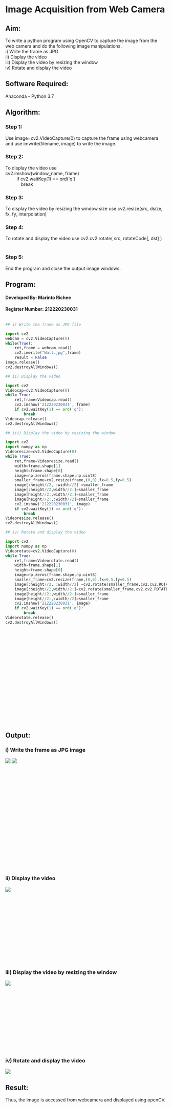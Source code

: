 # Image Acquisition from Web Camera

## Aim:

To write a python program using OpenCV to capture the image from the web camera and do the following image manipulations.
<br/>i) Write the frame as JPG
<br/>ii) Display the video
<br/>iii) Display the video by resizing the window
<br/>iv) Rotate and display the video

## Software Required:

Anaconda - Python 3.7

## Algorithm:

### Step 1:
Use image=cv2.VideoCapture(0) to capture the frame using webcamera and use imwrite(filename, image) to write the image.
### Step 2:
To display the video use<br/>cv2.imshow(window_name, frame)<br/>&ensp;&ensp;&ensp;&ensp;&ensp;if cv2.waitKey(1) == ord('q')<br/>&ensp;&ensp;&ensp;&ensp;&ensp;&ensp;&ensp;break
### Step 3:
To display the video by resizing the window size use cv2.resize(src, dsize, fx, fy, interpolation)
### Step 4:
To rotate and display the video use cv2.cv2.rotate( src, rotateCode[, dst] )
<br><br>
### Step 5:
End the program and close the output image windows.

## Program:
#### Developed By: Marinto Richee
#### Register Number: 212220230031
```Python 

## i) Write the frame as JPG file

import cv2
webcam = cv2.VideoCapture(0)
while(True):
    ret,frame = webcam.read()
    cv2.imwrite("Wall.jpg",frame)
    result = False
image.release()
cv2.destroyAllWindows()

## ii) Display the video

import cv2
Videocap=cv2.VideoCapture(0)
while True:
    ret,frame=Videocap.read()
    cv2.imshow('212220230031', frame)
    if cv2.waitKey(1) == ord('q'):
        break
Videocap.release()
cv2.destroyAllWindows()

## iii) Display the video by resizing the window

import cv2
import numpy as np
Videoresize=cv2.VideoCapture(0)
while True:
    ret,frame=Videoresize.read()
    width=frame.shape[1]
    height=frame.shape[0]
    image=np.zeros(frame.shape,np.uint8)
    smaller_frame=cv2.resize(frame,(0,0),fx=0.5,fy=0.5)
    image[:height//2, :width//2] =smaller_frame
    image[:height//2,width//2:]=smaller_frame
    image[height//2:,width//2:]=smaller_frame
    image[height//2:,:width//2]=smaller_frame
    cv2.imshow('212220230031', image)
    if cv2.waitKey(1) == ord('q'):
        break
Videoresize.release()
cv2.destroyAllWindows()

## iv) Rotate and display the video

import cv2
import numpy as np
Videorotate=cv2.VideoCapture(0)
while True:
    ret,frame=Videorotate.read()
    width=frame.shape[1]
    height=frame.shape[0]
    image=np.zeros(frame.shape,np.uint8)
    smaller_frame=cv2.resize(frame,(0,0),fx=0.5,fy=0.5)
    image[:height//2, :width//2] =cv2.rotate(smaller_frame,cv2.cv2.ROTATE_180)
    image[:height//2,width//2:]=cv2.rotate(smaller_frame,cv2.cv2.ROTATE_180)
    image[height//2:,width//2:]=smaller_frame
    image[height//2:,:width//2]=smaller_frame
    cv2.imshow('212220230031', image)
    if cv2.waitKey(1) == ord('q'):
        break
Videorotate.release()
cv2.destroyAllWindows()

```
<br><br><br><br><br><br><br><br><br><br><br><br><br><br><br><br><br>
## Output:

### i) Write the frame as JPG image
![](images/img1.png)
![](images/img2.png)
<br><br><br><br><br><br><br><br><br><br><br><br><br><br><br><br><br><br><br><br>

### ii) Display the video
![](images/img3.png)

<br><br><br><br><br><br><br><br><br><br><br><br>
### iii) Display the video by resizing the window
![](images/img4.png)

<br><br><br><br><br><br><br><br><br><br><br>
### iv) Rotate and display the video
![](images/img5.png)

## Result:
Thus, the image is accessed from webcamera and displayed using openCV.
